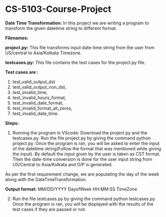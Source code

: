 # CS-5103-Course-Project
**Date Time Transformation:** In this project we are writing a program to transform the given datetime string to different format.

**Filenames:**

**project.py:** This file transforms input date-time string from the user from US/central to Asia/Kolkata Timezone.

**testcases.py:** This file contains the test cases for the project.py file. 

**Test cases are :** 

1. test_valid_output_dst 
2. test_valid_output_non_dst, 
3. test_invalid_time,
4. test_invalid_hours_format, 
5. test_invalid_date_format, 
6. test_invalid_format_all_zeros,
7. test_invalid_date_time.

**Steps:**

1) Running the program in VScode:
Download the project.py and the testcases.py.
Run the file project.py by giving the command python project.py. Once the program is ran, you will be asked to enter the input of the datetime string(Follow the format that was mentioned while giving the input). By default the input given by the user is taken as CST format. Then the date-time conversion is done for the user input string from US/Central to Asia/Kolkata and O/P is generated.

As per the first requirement change, we are populating the day of the week along with the DateTimeTransformation.

**Output format:** MM/DD/YYYY DayofWeek HH:MM:SS TimeZone



2) Run the file testcases.py by giving the command python testcases.py. Once the program is ran, you will be displayed with the results of the test cases if they are passed or not.



